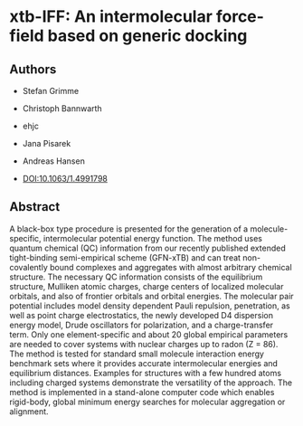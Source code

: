 # xtb-IFF: An intermolecular force-field based on generic docking

## Authors

- Stefan Grimme
- Christoph Bannwarth
- ehjc
- Jana Pisarek
- Andreas Hansen

- [DOI:10.1063/1.4991798](https://doi.org/10.1063/1.4991798)

## Abstract

A black-box type procedure is presented for the generation of a molecule-specific, intermolecular potential energy function.
The method uses quantum chemical (QC) information from our recently published extended tight-binding semi-empirical scheme (GFN-xTB) and can treat non-covalently bound complexes and aggregates with almost arbitrary chemical structure.
The necessary QC information consists of the equilibrium structure, Mulliken atomic charges, charge centers of localized molecular orbitals, and also of frontier orbitals and orbital energies.
The molecular pair potential includes model density dependent Pauli repulsion, penetration, as well as point charge electrostatics, the newly developed D4 dispersion energy model, Drude oscillators for polarization, and a charge-transfer term.
Only one element-specific and about 20 global empirical parameters are needed to cover systems with nuclear charges up to radon (Z = 86).
The method is tested for standard small molecule interaction energy benchmark sets where it provides accurate intermolecular energies and equilibrium distances. Examples for structures with a few hundred atoms including charged systems demonstrate the versatility of the approach.
The method is implemented in a stand-alone computer code which enables rigid-body, global minimum energy searches for molecular aggregation or alignment.
